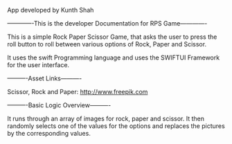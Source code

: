 App developed by Kunth Shah


————-This is the developer Documentation for RPS Game————-

This is a simple Rock Paper Scissor Game, that asks the user to press the roll button to roll between various options of Rock, Paper and Scissor.

It uses the swift Programming language and uses the SWIFTUI Framework for the user interface. 


———-Asset Links———-

Scissor, Rock and Paper: http://www.freepik.com


———-Basic Logic Overview———-

It runs through an array of images for rock, paper and scissor. It then randomly selects one of the values for the options and replaces the pictures by the corresponding values. 


